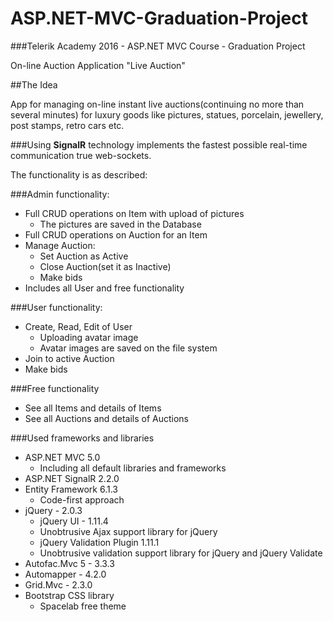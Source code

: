 # ASP.NET-MVC-Graduation-Project
###Telerik Academy 2016 - ASP.NET MVC Course - Graduation Project

On-line Auction Application "Live Auction"

##The Idea

App for managing on-line instant live auctions(continuing no more than several minutes) for luxury goods like pictures, statues, porcelain, jewellery, post stamps, retro cars etc.

###Using **SignalR** technology implements the fastest possible real-time communication true web-sockets.

The functionality is as described:

###Admin functionality:
*	Full CRUD operations on Item with upload of pictures
	*	The pictures are saved in the Database
*	Full CRUD operations on Auction for an Item
*	Manage Auction:
	*	Set Auction as Active
	*	Close Auction(set it as Inactive)
	*	Make bids
* Includes all User and free functionality

###User functionality:
*	Create, Read, Edit of User
	*	Uploading avatar image
	*	Avatar images are saved on the file system
*	Join to active Auction
*	Make bids

###Free functionality
* See all Items and details of Items
* See all Auctions and details of Auctions

###Used frameworks and libraries
*	ASP.NET MVC 5.0
	*	Including all default libraries and frameworks
*	ASP.NET SignalR 2.2.0
*	Entity Framework 6.1.3
	*	Code-first approach
* jQuery - 2.0.3
	* jQuery UI - 1.11.4
	* Unobtrusive Ajax support library for jQuery
	* jQuery Validation Plugin 1.11.1
	* Unobtrusive validation support library for jQuery and jQuery Validate
* Autofac.Mvc 5 - 3.3.3
* Automapper - 4.2.0
* Grid.Mvc - 2.3.0
* Bootstrap CSS library
	* Spacelab free theme
